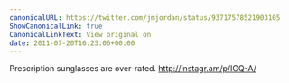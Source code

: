 ```yaml
---
canonicalURL: https://twitter.com/jmjordan/status/93717578521903105
ShowCanonicalLink: true
CanonicalLinkText: View original on
date: 2011-07-20T16:23:06+00:00
---
```

Prescription sunglasses are over-rated. http://instagr.am/p/IGQ-A/